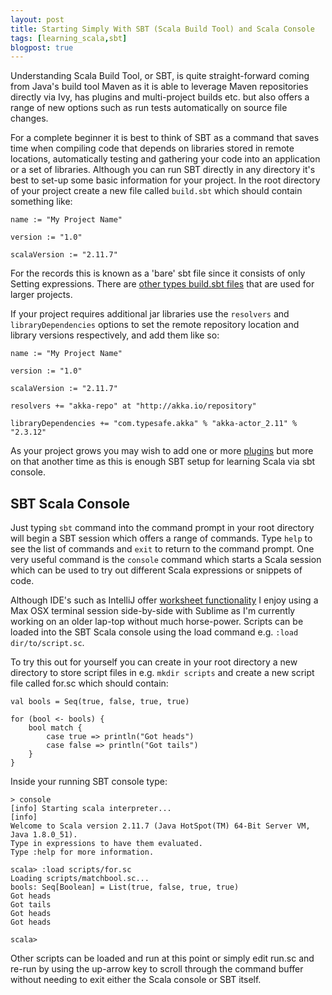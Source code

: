 ```yaml
---
layout: post
title: Starting Simply With SBT (Scala Build Tool) and Scala Console
tags: [learning_scala,sbt]
blogpost: true
---
```

Understanding Scala Build Tool, or SBT, is quite straight-forward coming from Java's build tool Maven as it is able to leverage Maven repositories directly via Ivy, has plugins and multi-project builds etc. but also offers a range of new options such as run tests automatically on source file changes. 

For a complete beginner it is best to think of SBT as a command that saves time when compiling code that depends on libraries stored in remote locations, automatically testing and gathering your code into an application or a set of libraries. Although you can run SBT directly in any directory it's best to set-up some basic information for your project. In the root directory of your project create a new file called `build.sbt` which should contain something like:

<pre><code class="scala">name := "My Project Name"

version := "1.0"

scalaVersion := "2.11.7"
</code></pre>

For the records this is known as a 'bare' sbt file since it consists of only Setting expressions. There are [other types build.sbt files](http://www.scala-sbt.org/0.13/tutorial/Bare-Def.html) that are used for larger projects.

If your project requires additional jar libraries use the `resolvers` and `libraryDependencies` options to set the remote repository location and library versions respectively, and add them like so:

<pre><code class="scala">name := "My Project Name"

version := "1.0"

scalaVersion := "2.11.7"

resolvers += "akka-repo" at "http://akka.io/repository"

libraryDependencies += "com.typesafe.akka" % "akka-actor_2.11" % "2.3.12"
</code></pre>

As your project grows you may wish to add one or more [plugins](http://www.scala-sbt.org/0.13/tutorial/Using-Plugins.html) but more on that another time as this is enough SBT setup for learning Scala via sbt console.

## SBT Scala Console
Just typing `sbt` command into the command prompt in your root directory will begin a SBT session which offers a range of commands. Type `help` to see the list of commands and `exit` to return to the command prompt. One very useful command is the `console` command which starts a Scala session which can be used to try out different Scala expressions or snippets of code. 

Although IDE's such as IntelliJ offer [worksheet functionality](https://confluence.jetbrains.com/display/IntelliJIDEA/Working+with+Scala+Worksheet) I enjoy using a Max OSX terminal session side-by-side with Sublime as I'm currently working on an older lap-top without much horse-power. Scripts can be loaded into the SBT Scala console using the load command e.g. `:load dir/to/script.sc`. 

To try this out for yourself you can create in your root directory a new directory to store script files in e.g. `mkdir scripts` and create a new script file called for.sc which should contain:

<pre><code class="scala">val bools = Seq(true, false, true, true)

for (bool <- bools) {
	bool match {
		case true => println("Got heads")
		case false => println("Got tails")
	}
}
</code></pre>

Inside your running SBT console type:

<pre><code>&gt; console
[info] Starting scala interpreter...
[info] 
Welcome to Scala version 2.11.7 (Java HotSpot(TM) 64-Bit Server VM, Java 1.8.0_51).
Type in expressions to have them evaluated.
Type :help for more information.

scala&gt; :load scripts/for.sc
Loading scripts/matchbool.sc...
bools: Seq[Boolean] = List(true, false, true, true)
Got heads
Got tails
Got heads
Got heads

scala&gt;
</code></pre>

Other scripts can be loaded and run at this point or simply edit run.sc and re-run by using the up-arrow key to scroll through the command buffer without needing to exit either the Scala console or SBT itself.